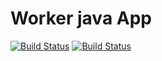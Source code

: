 # Worker java App

[![Build Status](http://34.83.24.18:8080/buildStatus/icon?job=instavote%2Fworker-build)](http://34.83.24.18:8080/job/instavote/job/worker-build&subject=Build&color=blue)
[![Build Status](http://34.83.24.18:8080/buildStatus/icon?job=instavote%2Fworker-test&subject=UnitTest&color=pink)](http://34.83.24.18:8080/job/instavote/job/worker-test/)
